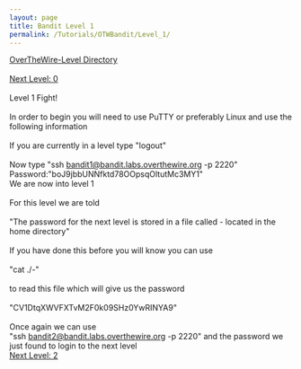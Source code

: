 ```yaml
---
layout: page
title: Bandit Level 1
permalink: /Tutorials/OTWBandit/Level_1/
---
```

[OverTheWire-Level Directory](https://zacvr.github.io/Tutorials/OTWBandit/)
<br/><br/>
[Next Level: 0](https://zacvr.github.io//Tutorials/OTWBandit/Level_0)
<br/><br/>
Level 1 Fight!
<br/><br/>
In order to begin you will need to use PuTTY or preferably Linux and use the following information
<br/><br/>
If you are currently in a level type "logout"
<br/><br/>
Now type "ssh bandit1@bandit.labs.overthewire.org -p 2220"
<br/>
Password:"boJ9jbbUNNfktd78OOpsqOltutMc3MY1"
<br/>
We are now into level 1
<br/><br/>
For this level we are told
<br/><br/>
"The password for the next level is stored in a file called - located in the home directory"
<br/><br/>
If you have done this before you will know you can use
<br/><br/>
"cat ./-"
<br/><br/>
to read this file which will give us the password
<br/><br/>
"CV1DtqXWVFXTvM2F0k09SHz0YwRINYA9"
<br/><br/>
Once again we can use
<br/>
"ssh bandit2@bandit.labs.overthewire.org -p 2220"
and the password we just found to login to the next level
<br/>
[Next Level: 2](https://zacvr.github.io//Tutorials/OTWBandit/Level_2)
